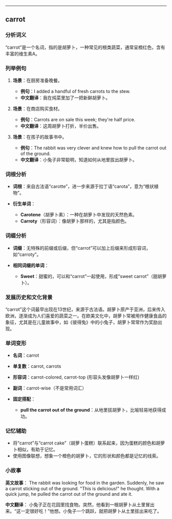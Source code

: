 
---------------
## carrot
### 分析词义

“carrot”是一个名词，指的是胡萝卜，一种常见的根类蔬菜，通常呈橙红色，含有丰富的维生素A。

### 列举例句

1. **场景**：在厨房准备晚餐。
   - **例句**：I added a handful of fresh carrots to the stew.
   - **中文翻译**：我在炖菜里加了一把新鲜胡萝卜。

2. **场景**：在商店购买食材。
   - **例句**：Carrots are on sale this week; they're half price.
   - **中文翻译**：这周胡萝卜打折，半价出售。

3. **场景**：在孩子的故事书中。
   - **例句**：The rabbit was very clever and knew how to pull the carrot out of the ground.
   - **中文翻译**：小兔子非常聪明，知道如何从地里拔出胡萝卜。

### 词根分析

- **词根**：来自古法语“carotte”，进一步来源于拉丁语“carota”，意为“根状植物”。

- **衍生单词**：
  - **Carotene**（胡萝卜素）：一种在胡萝卜中发现的天然色素。
  - **Carroty**（形容词）：像胡萝卜那样的，尤其是指颜色。

### 词缀分析

- **词缀**：无特殊的前缀或后缀，但“carrot”可以加上后缀来形成形容词，如“carroty”。

- **相同词缀的单词**：
  - **Sweet**：甜蜜的，可以和“carrot”一起使用，形成“sweet carrot”（甜胡萝卜）。

### 发展历史和文化背景

“carrot”这个词最早出现在13世纪，来源于古法语。胡萝卜原产于亚洲，后来传入欧洲，逐渐成为人们喜爱的蔬菜之一。在欧美文化中，胡萝卜常被用作健康食品的象征，尤其是在儿童故事中，如《彼得兔》中的小兔子，胡萝卜常常作为奖励出现。

### 单词变形

- **名词**：carrot
- **单复数**：carrot, carrots
- **形容词**：carrot-colored, carrot-top (形容头发像胡萝卜一样红)
- **副词**：carrot-wise（不是常用词汇）

- **固定搭配**：
  - **pull the carrot out of the ground**：从地里拔胡萝卜，比喻轻易地获得成功。

### 记忆辅助

- 将“carrot”与“carrot cake”（胡萝卜蛋糕）联系起来，因为蛋糕的颜色和胡萝卜相似，有助于记忆。
- 使用图像联想，想象一个橙色的胡萝卜，它的形状和颜色都是记忆的线索。

### 小故事

**英文故事**：
The rabbit was looking for food in the garden. Suddenly, he saw a carrot sticking out of the ground. "This is delicious!" he thought. With a quick jump, he pulled the carrot out of the ground and ate it.

**中文翻译**：
小兔子正在花园里找食物。突然，他看到一根胡萝卜从土里冒出来。“这一定很好吃！”他想。小兔子一个跳跃，就把胡萝卜从土里拔出来吃了。

